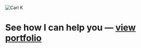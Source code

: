 ![Carl K](https://github.com/CarlKho-Minerva/CarlKho-Minerva/assets/106736711/cf4c1208-de03-4348-96af-8dd01b437a85)
# See how I can help you — [view portfolio](https://www.carlkho.com/)
